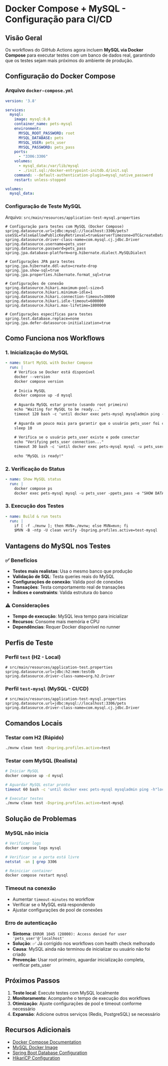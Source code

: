 # Docker Compose + MySQL - Configuração para CI/CD

## Visão Geral

Os workflows do GitHub Actions agora incluem **MySQL via Docker Compose** para executar testes com um banco de dados real, garantindo que os testes sejam mais próximos do ambiente de produção.

## Configuração do Docker Compose

### Arquivo `docker-compose.yml`
```yaml
version: '3.8'

services:
  mysql:
    image: mysql:8.0
    container_name: pets-mysql
    environment:
      MYSQL_ROOT_PASSWORD: root
      MYSQL_DATABASE: pets
      MYSQL_USER: pets_user
      MYSQL_PASSWORD: pets_pass
    ports:
      - "3306:3306"
    volumes:
      - mysql_data:/var/lib/mysql
      - ./init.sql:/docker-entrypoint-initdb.d/init.sql
    command: --default-authentication-plugin=mysql_native_password
    restart: unless-stopped

volumes:
  mysql_data:
```

### Configuração de Teste MySQL
Arquivo: `src/main/resources/application-test-mysql.properties`

```properties
# Configuração para testes com MySQL (Docker Compose)
spring.datasource.url=jdbc:mysql://localhost:3306/pets?useSSL=false&allowPublicKeyRetrieval=true&serverTimezone=UTC&createDatabaseIfNotExist=true
spring.datasource.driver-class-name=com.mysql.cj.jdbc.Driver
spring.datasource.username=pets_user
spring.datasource.password=pets_pass
spring.jpa.database-platform=org.hibernate.dialect.MySQLDialect

# Configurações JPA para testes
spring.jpa.hibernate.ddl-auto=create-drop
spring.jpa.show-sql=true
spring.jpa.properties.hibernate.format_sql=true

# Configurações de conexão
spring.datasource.hikari.maximum-pool-size=5
spring.datasource.hikari.minimum-idle=1
spring.datasource.hikari.connection-timeout=30000
spring.datasource.hikari.idle-timeout=600000
spring.datasource.hikari.max-lifetime=1800000

# Configurações específicas para testes
spring.test.database.replace=none
spring.jpa.defer-datasource-initialization=true
```

## Como Funciona nos Workflows

### 1. Inicialização do MySQL
```yaml
- name: Start MySQL with Docker Compose
  run: |
    # Verifica se Docker está disponível
    docker --version
    docker compose version
    
    # Inicia MySQL
    docker compose up -d mysql
    
    # Aguarda MySQL estar pronto (usando root primeiro)
    echo "Waiting for MySQL to be ready..."
    timeout 120 bash -c 'until docker exec pets-mysql mysqladmin ping -h"localhost" -u"root" -p"root" --silent; do sleep 3; echo "Waiting..."; done'
    
    # Aguarda um pouco mais para garantir que o usuário pets_user foi criado
    sleep 10
    
    # Verifica se o usuário pets_user existe e pode conectar
    echo "Verifying pets_user connection..."
    timeout 30 bash -c 'until docker exec pets-mysql mysql -u pets_user -ppets_pass -e "SELECT 1;" --silent; do sleep 2; echo "Waiting for pets_user..."; done'
    
    echo "MySQL is ready!"
```

### 2. Verificação do Status
```yaml
- name: Show MySQL status
  run: |
    docker compose ps
    docker exec pets-mysql mysql -u pets_user -ppets_pass -e "SHOW DATABASES;"
```

### 3. Execução dos Testes
```yaml
- name: Build & run tests
  run: |
    if [ -f ./mvnw ]; then MVN=./mvnw; else MVN=mvn; fi
    $MVN -B -ntp -U clean verify -Dspring.profiles.active=test-mysql
```

## Vantagens do MySQL nos Testes

### ✅ **Benefícios**
- **Testes mais realistas**: Usa o mesmo banco que produção
- **Validação de SQL**: Testa queries reais do MySQL
- **Configurações de conexão**: Valida pool de conexões
- **Transações**: Testa comportamento real de transações
- **Índices e constraints**: Valida estrutura do banco

### ⚠️ **Considerações**
- **Tempo de execução**: MySQL leva tempo para inicializar
- **Recursos**: Consome mais memória e CPU
- **Dependências**: Requer Docker disponível no runner

## Perfis de Teste

### Perfil `test` (H2 - Local)
```properties
# src/main/resources/application-test.properties
spring.datasource.url=jdbc:h2:mem:testdb
spring.datasource.driver-class-name=org.h2.Driver
```

### Perfil `test-mysql` (MySQL - CI/CD)
```properties
# src/main/resources/application-test-mysql.properties
spring.datasource.url=jdbc:mysql://localhost:3306/pets
spring.datasource.driver-class-name=com.mysql.cj.jdbc.Driver
```

## Comandos Locais

### Testar com H2 (Rápido)
```bash
./mvnw clean test -Dspring.profiles.active=test
```

### Testar com MySQL (Realista)
```bash
# Iniciar MySQL
docker compose up -d mysql

# Aguardar MySQL estar pronto
timeout 60 bash -c 'until docker exec pets-mysql mysqladmin ping -h"localhost" -u"pets_user" -p"pets_pass" --silent; do sleep 2; done'

# Executar testes
./mvnw clean test -Dspring.profiles.active=test-mysql
```

## Solução de Problemas

### MySQL não inicia
```bash
# Verificar logs
docker compose logs mysql

# Verificar se a porta está livre
netstat -an | grep 3306

# Reiniciar container
docker compose restart mysql
```

### Timeout na conexão
- Aumentar `timeout-minutes` no workflow
- Verificar se o MySQL está respondendo
- Ajustar configurações de pool de conexões

### Erro de autenticação
- **Sintoma**: `ERROR 1045 (28000): Access denied for user 'pets_user'@'localhost'`
- **Solução**: ✅ Já corrigido nos workflows com health check melhorado
- **Causa**: MySQL ainda não terminou de inicializar ou usuário não foi criado
- **Prevenção**: Usar root primeiro, aguardar inicialização completa, verificar pets_user

## Próximos Passos

1. **Teste local**: Execute testes com MySQL localmente
2. **Monitoramento**: Acompanhe o tempo de execução dos workflows
3. **Otimização**: Ajuste configurações de pool e timeout conforme necessário
4. **Expansão**: Adicione outros serviços (Redis, PostgreSQL) se necessário

## Recursos Adicionais

- [Docker Compose Documentation](https://docs.docker.com/compose/)
- [MySQL Docker Image](https://hub.docker.com/_/mysql)
- [Spring Boot Database Configuration](https://spring.io/guides/gs/accessing-data-mysql/)
- [HikariCP Configuration](https://github.com/brettwooldridge/HikariCP)
